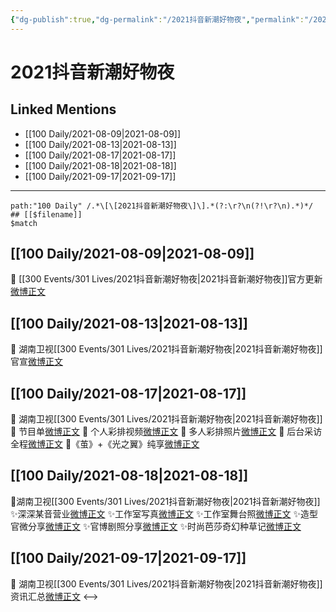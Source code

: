 ```yaml
---
{"dg-publish":true,"dg-permalink":"/2021抖音新潮好物夜","permalink":"/2021抖音新潮好物夜/","created":"2023-04-10T13:23:29.507+08:00","updated":"2023-04-10T16:07:21.281+08:00"}
---
```


# 2021抖音新潮好物夜

## Linked Mentions
- [[100 Daily/2021-08-09\|2021-08-09]]
- [[100 Daily/2021-08-13\|2021-08-13]]
- [[100 Daily/2021-08-17\|2021-08-17]]
- [[100 Daily/2021-08-18\|2021-08-18]]
- [[100 Daily/2021-09-17\|2021-09-17]]


---

```expander
path:"100 Daily" /.*\[\[2021抖音新潮好物夜\]\].*(?:\r?\n(?!\r?\n).*)*/
## [[$filename]]
$match
```
## [[100 Daily/2021-08-09\|2021-08-09]]
💫 [[300 Events/301 Lives/2021抖音新潮好物夜\|2021抖音新潮好物夜]]官方更新[微博正文](https://weibo.com/detail/4668251419710528)
## [[100 Daily/2021-08-13\|2021-08-13]]
🌟 湖南卫视[[300 Events/301 Lives/2021抖音新潮好物夜\|2021抖音新潮好物夜]]官宣[微博正文](https://m.weibo.cn/6466290670/4669697579029890)
## [[100 Daily/2021-08-17\|2021-08-17]]
🌟 湖南卫视[[300 Events/301 Lives/2021抖音新潮好物夜\|2021抖音新潮好物夜]]
💫 节目单[微博正文](https://m.weibo.cn/6466290670/4671237768610200)
💫 个人彩排视频[微博正文](https://m.weibo.cn/6466290670/4671128831002466)
💫 多人彩排照片[微博正文](https://m.weibo.cn/6466290670/4671252218511866)
💫 后台采访全程[微博正文](https://m.weibo.cn/6466290670/4671288591258506)
💫《茧》+《光之翼》纯享[微博正文](https://m.weibo.cn/6466290670/4671317486339393)
## [[100 Daily/2021-08-18\|2021-08-18]]
🌟湖南卫视[[300 Events/301 Lives/2021抖音新潮好物夜\|2021抖音新潮好物夜]]
✨深深某音营业[微博正文](https://m.weibo.cn/6466290670/4671577113493821)
✨工作室写真[微博正文](https://m.weibo.cn/6466290670/4671344765570445)
✨工作室舞台照[微博正文](https://m.weibo.cn/6466290670/4671501938984573)
✨造型官微分享[微博正文](https://m.weibo.cn/6466290670/4671494074667714)
✨官博剧照分享[微博正文](https://m.weibo.cn/6466290670/4671567097758908)
✨时尚芭莎奇幻种草记[微博正文](https://m.weibo.cn/6466290670/4671366743720516)
## [[100 Daily/2021-09-17\|2021-09-17]]
💫 湖南卫视[[300 Events/301 Lives/2021抖音新潮好物夜\|2021抖音新潮好物夜]] 资讯汇总[微博正文](https://m.weibo.cn/6466290670/4682514637000258)
<-->